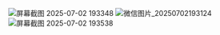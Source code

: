 ![屏幕截图 2025-07-02 193348](https://github.com/user-attachments/assets/b5e7d5ca-4b38-4edc-b71d-94bf9a99ba77)
![微信图片_20250702193124](https://github.com/user-attachments/assets/7cbd8e89-755f-42d3-ac5b-1e188a11eb1c)
![屏幕截图 2025-07-02 193538](https://github.com/user-attachments/assets/dcaf4540-01b0-40d7-851f-d37365100f70)

